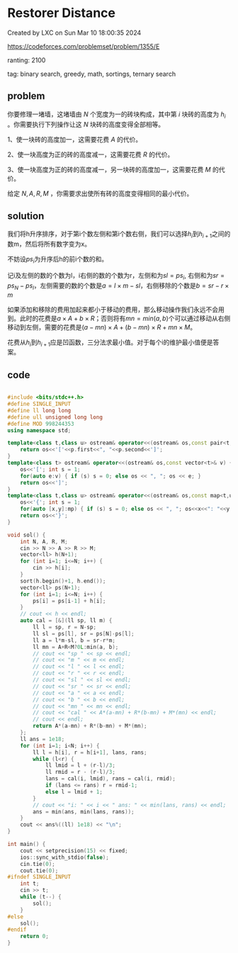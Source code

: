 # Restorer Distance

Created by LXC on Sun Mar 10 18:00:35 2024

https://codeforces.com/problemset/problem/1355/E

ranting: 2100

tag: binary search, greedy, math, sortings, ternary search

## problem

你要修理一堵墙，这堵墙由 $N$ 个宽度为一的砖块构成，其中第 $i$ 块砖的高度为 $h_i$ 。你需要执行下列操作让这 $N$ 块砖的高度变得全部相等。

1、使一块砖的高度加一，这需要花费 $A$ 的代价。

2、使一块高度为正的砖的高度减一，这需要花费 $R$ 的代价。

3、使一块高度为正的砖的高度减一，另一块砖的高度加一，这需要花费 $M$ 的代价。

给定 $N,A,R,M$ ，你需要求出使所有砖的高度变得相同的最小代价。

## solution

我们将h升序排序，对于第i个数左侧和第i个数右侧，我们可以选择$h_i$到$h_{i+1}$之间的数m，然后将所有数字变为x。

不妨设$ps_i$为升序后h的前i个数的和。

记i及左侧的数的个数为l，i右侧的数的个数为r，左侧和为$sl=ps_i$, 右侧和为$sr=ps_{N}-ps_l$，左侧需要的数的个数是$a=l\times m-sl$，右侧移除的个数是$b=sr- r\times m$

如果添加和移除的费用加起来都小于移动的费用，那么移动操作我们永远不会用到。此时的花费是$a\times A + b\times R$；否则将有$mn = min(a, b)$个可以通过移动从右侧移动到左侧，需要的花费是$(a-mn)\times A + (b-mn)\times R + mn\times M$。

花费从$h_i$到$h_{i+1}$应是凹函数，三分法求最小值。对于每个i的维护最小值便是答案。

## code

``` cpp

#include <bits/stdc++.h>
#define SINGLE_INPUT
#define ll long long
#define ull unsigned long long
#define MOD 998244353
using namespace std;

template<class t,class u> ostream& operator<<(ostream& os,const pair<t,u>& p) {
    return os<<'['<<p.first<<", "<<p.second<<']';
}
template<class t> ostream& operator<<(ostream& os,const vector<t>& v) {
    os<<'['; int s = 1;
    for(auto e:v) { if (s) s = 0; else os << ", "; os << e; }
    return os<<']';
}
template<class t,class u> ostream& operator<<(ostream& os,const map<t,u>& mp){
    os<<'{'; int s = 1;
    for(auto [x,y]:mp) { if (s) s = 0; else os << ", "; os<<x<<": "<<y; }
    return os<<'}';
}

void sol() {
    int N, A, R, M;
    cin >> N >> A >> R >> M;
    vector<ll> h(N+1);
    for (int i=1; i<=N; i++) {
        cin >> h[i];
    }
    sort(h.begin()+1, h.end());
    vector<ll> ps(N+1);
    for (int i=1; i<=N; i++) {
        ps[i] = ps[i-1] + h[i];
    }
    // cout << h << endl;
    auto cal = [&](ll sp, ll m) {
        ll l = sp, r = N-sp;
        ll sl = ps[l], sr = ps[N]-ps[l];
        ll a = l*m-sl, b = sr-r*m;
        ll mn = A+R<M?0L:min(a, b);
        // cout << "sp " << sp << endl;
        // cout << "m " << m << endl;
        // cout << "l " << l << endl;
        // cout << "r " << r << endl;
        // cout << "sl " << sl << endl;
        // cout << "sr " << sr << endl;
        // cout << "a " << a << endl;
        // cout << "b " << b << endl;
        // cout << "mn " << mn << endl;
        // cout << "cal " << A*(a-mn) + R*(b-mn) + M*(mn) << endl;
        // cout << endl;
        return A*(a-mn) + R*(b-mn) + M*(mn);
    };
    ll ans = 1e18;
    for (int i=1; i<N; i++) {
        ll l = h[i], r = h[i+1], lans, rans;
        while (l<r) {
            ll lmid = l + (r-l)/3;
            ll rmid = r - (r-l)/3;
            lans = cal(i, lmid), rans = cal(i, rmid);
            if (lans <= rans) r = rmid-1;
            else l = lmid + 1;
        }
        // cout << "i: " << i << " ans: " << min(lans, rans) << endl;
        ans = min(ans, min(lans, rans));
    }
    cout << ans%((ll) 1e18) << "\n";
}

int main() {
    cout << setprecision(15) << fixed;
    ios::sync_with_stdio(false);
    cin.tie(0);
    cout.tie(0);
#ifndef SINGLE_INPUT
    int t;
    cin >> t;
    while (t--) {
        sol();
    }
#else
    sol();
#endif
    return 0;
}

```
